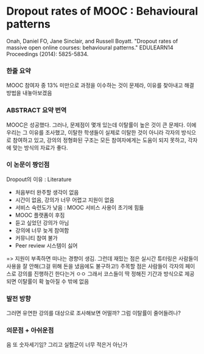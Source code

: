 # Dropout rates of MOOC : Behavioural patterns

Onah, Daniel FO, Jane Sinclair, and Russell Boyatt. "Dropout rates of massive open online courses: behavioural patterns." EDULEARN14 Proceedings (2014): 5825-5834.

### 한줄 요약

MOOC 참여자 중 13% 미만으로 과정을 이수하는 것이 문제라, 이유를 찾아내고 해결 방법을 내놓아보겠음

### ABSTRACT 요약 번역

MOOC은 성공했다. 그러나, 문제점이 몇개 있는데 이탈률이 높은 것이 큰 문제다. 이에 우리는 그 이유를 조사했고, 이탈한 학생들이 실제로 이탈한 것이 아니라 각자의 방식으로 참여하고 있고, 강의의 정형화된 구조는 모든 참여자에게는 도움이 되지 못하고, 각자에 맞는 방식의 자료가 좋다.

### 이 논문이 짱인점

Dropout의 이유 : Literature
- 처음부터 완주할 생각이 없음
- 시간이 없음, 강의가 너무 어렵고 지원이 없음
- 서비스 숙련도가 낮음 : MOOC 서비스 사용이 초기에 힘듦
- MOOC 플랫폼이 후짐
- 듣고 싶었던 강의가 아님
- 강의에 너무 늦게 참여함
- 커뮤니티 참여 불가
- Peer review 시스템이 싫어

=> 지원이 부족하면 떠나는 경향이 생김.
그런데 재밌는 점은 실시간 튜터링은 사람들이 사용을 잘 안해(그걸 위해 돈을 냈음에도 불구하고!)
주목할 점은 사람들이 각자의 페이스로 강의를 진행하긴 한다는거 ㅇㅇ 그래서 코스들이 딱 정해진 기간과 방식으로 제공되면 이탈률이 확 높아질 수 밖에 없음

### 발전 방향

그러면 유연한 강의를 대상으로 조사해보면 어떨까? 그럼 이탈률이 줄어들려나?

### 의문점 + 아쉬운점

음 또 숫자세기임? 그리고 실험군이 너무 적은거 아닌가

